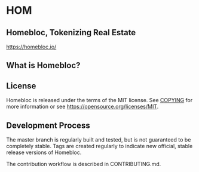 # HOM
## Homebloc, Tokenizing Real Estate

https://homebloc.io/

## What is Homebloc? 


## License
Homebloc is released under the terms of the MIT license. See [COPYING](https://github.com/homebloc/HOM/blob/master/COPYING) for more information or see https://opensource.org/licenses/MIT.

## Development Process
The master branch is regularly built and tested, but is not guaranteed to be completely stable. Tags are created regularly to indicate new official, stable release versions of Homebloc.

The contribution workflow is described in CONTRIBUTING.md.
